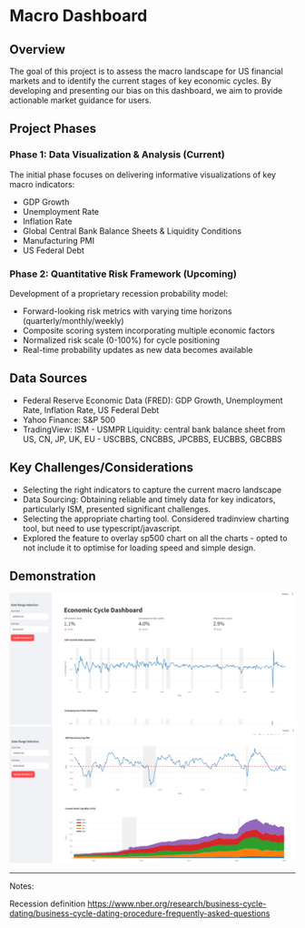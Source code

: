 # Macro Dashboard

## Overview
The goal of this project is to assess the macro landscape for US financial markets and to identify the current stages of key economic cycles. By developing and presenting our bias on this dashboard, we aim to provide actionable market guidance for users.

## Project Phases

### Phase 1: Data Visualization & Analysis (Current)
The initial phase focuses on delivering informative visualizations of key macro indicators:
- GDP Growth 
- Unemployment Rate
- Inflation Rate 
- Global Central Bank Balance Sheets & Liquidity Conditions
- Manufacturing PMI 
- US Federal Debt

### Phase 2: Quantitative Risk Framework (Upcoming)
Development of a proprietary recession probability model:
- Forward-looking risk metrics with varying time horizons (quarterly/monthly/weekly)
- Composite scoring system incorporating multiple economic factors
- Normalized risk scale (0-100%) for cycle positioning
- Real-time probability updates as new data becomes available

## Data Sources
- Federal Reserve Economic Data (FRED): GDP Growth, Unemployment Rate, Inflation Rate, US Federal Debt
- Yahoo Finance: S&P 500
- TradingView: 
    ISM - USMPR
    Liquidity: central bank balance sheet from US, CN, JP, UK, EU - USCBBS, CNCBBS, JPCBBS, EUCBBS, GBCBBS

## Key Challenges/Considerations
- Selecting the right indicators to capture the current macro landscape
- Data Sourcing: Obtaining reliable and timely data for key indicators, particularly ISM, presented significant challenges.
- Selecting the appropriate charting tool. Considered tradinview charting tool, but need to use typescript/javascript.
- Explored the feature to overlay sp500 chart on all the charts - opted to not include it to optimise for loading speed and simple design.

## Demonstration

![demonstration](demonstration1.jpg)
![demonstration](demonstration2.jpg)


---

Notes:

Recession definition
https://www.nber.org/research/business-cycle-dating/business-cycle-dating-procedure-frequently-asked-questions






